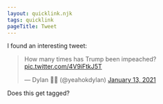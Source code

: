 ```yaml
---
layout: quicklink.njk
tags: quicklink
pageTitle: Tweet
---
```

I found an interesting tweet:
<blockquote><p lang="en" dir="ltr">How many times has Trump been impeached? <a href="https://t.co/4V9iFtkJ5T">pic.twitter.com/4V9iFtkJ5T</a></p>&mdash; Dylan 🌟🌟 (@yeahokdylan) <a href="https://twitter.com/yeahokdylan/status/1349471486801690624?ref_src=twsrc%5Etfw">January 13, 2021</a></blockquote>

Does this get tagged?